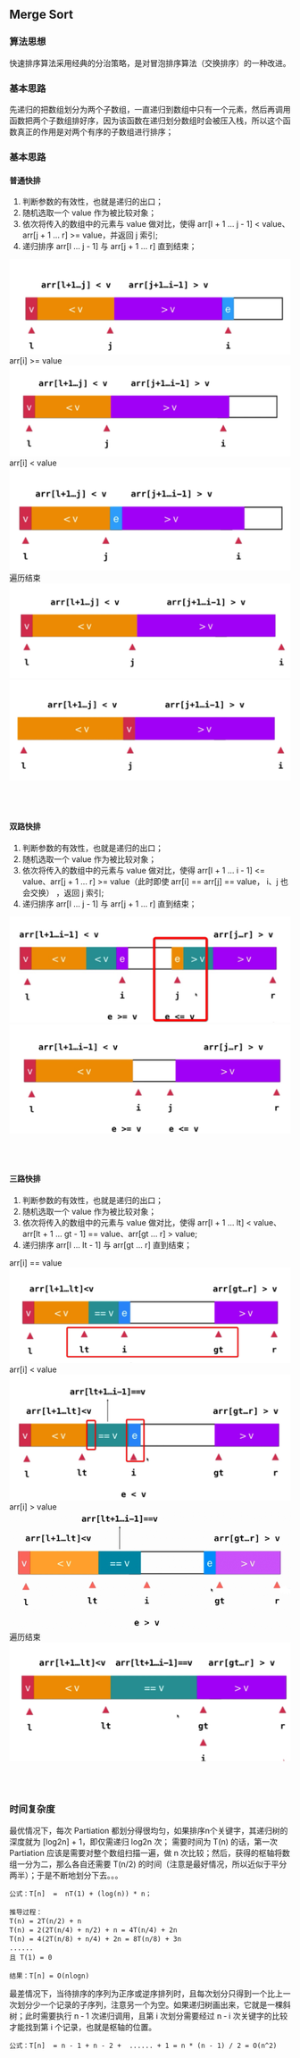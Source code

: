 ## Merge Sort

### 算法思想

快速排序算法采用经典的分治策略，是对冒泡排序算法（交换排序）的一种改进。

### 基本思路
先递归的把数组划分为两个子数组，一直递归到数组中只有一个元素，然后再调用函数把两个子数组排好序，因为该函数在递归划分数组时会被压入栈，所以这个函数真正的作用是对两个有序的子数组进行排序；

### 基本思路

#### 普通快排
1. 判断参数的有效性，也就是递归的出口；
2. 随机选取一个 value 作为被比较对象；
3. 依次将传入的数组中的元素与 value 做对比，使得 arr[l + 1 ... j - 1] < value、arr[j + 1 ... r] >= value，并返回 j 索引;
4. 递归排序 arr[l ... j - 1] 与 arr[j + 1 ... r] 直到结束；

![Tree](../../../res/Sort/Quick_Sort/Normal/part_1.png)   
arr[i] >= value
![Tree](../../../res/Sort/Quick_Sort/Normal/part_2.png)   
arr[i] < value
![Tree](../../../res/Sort/Quick_Sort/Normal/part_3.png)  
遍历结束 
![Tree](../../../res/Sort/Quick_Sort/Normal/part_4.png)   
![Tree](../../../res/Sort/Quick_Sort/Normal/part_5.png)   

<br></br>
#### 双路快排
1. 判断参数的有效性，也就是递归的出口；
2. 随机选取一个 value 作为被比较对象；
3. 依次将传入的数组中的元素与 value 做对比，使得 arr[l + 1 ... i - 1] <= value、arr[j + 1 ... r] >= value（此时即使 arr[i] == arr[j] == value， i、j 也会交换） ，返回 j 索引;
4. 递归排序 arr[l ... j - 1] 与 arr[j + 1 ... r] 直到结束；

![Tree](../../../res/Sort/Quick_Sort/TwoWay/part_1.png)   
![Tree](../../../res/Sort/Quick_Sort/TwoWay/part_2.png)   

<br></br>
#### 三路快排
1. 判断参数的有效性，也就是递归的出口；
2. 随机选取一个 value 作为被比较对象；
3. 依次将传入的数组中的元素与 value 做对比，使得 arr[l + 1 ... lt] < value、arr[lt + 1 ... gt - 1] == value、arr[gt ... r] > value;
4. 递归排序 arr[l ... lt - 1] 与 arr[gt ... r] 直到结束；

arr[i] == value
![Tree](../../../res/Sort/Quick_Sort/ThreeWay/part_1.png)  
arr[i] < value 
![Tree](../../../res/Sort/Quick_Sort/ThreeWay/part_2.png)   
arr[i] > value
![Tree](../../../res/Sort/Quick_Sort/ThreeWay/part_3.png)  
遍历结束 
![Tree](../../../res/Sort/Quick_Sort/ThreeWay/part_4.png)   

<br></br>
### 时间复杂度

最优情况下，每次 Partiation 都划分得很均匀，如果排序n个关键字，其递归树的深度就为 [log2n] + 1，即仅需递归 log2n 次；
需要时间为 T(n) 的话，第一次 Partiation 应该是需要对整个数组扫描一遍，做 n 次比较；然后，获得的枢轴将数组一分为二，那么各自还需要 T(n/2) 的时间（注意是最好情况，所以近似于平分两半）；于是不断地划分下去。。。
```
公式：T[n]  =  nT(1) + (log(n)) * n；

推导过程：
T(n) = 2T(n/2) + n
T(n) = 2(2T(n/4) + n/2) + n = 4T(n/4) + 2n
T(n) = 4(2T(n/8) + n/4) + 2n = 8T(n/8) + 3n
......
且 T(1) = 0

结果：T[n] = O(nlogn)
```

最差情况下，当待排序的序列为正序或逆序排列时，且每次划分只得到一个比上一次划分少一个记录的子序列，注意另一个为空。如果递归树画出来，它就是一棵斜树；此时需要执行 n ‐ 1 次递归调用，且第 i 次划分需要经过 n ‐ i 次关键字的比较才能找到第 i 个记录，也就是枢轴的位置。
```
公式：T[n]  = n - 1 + n - 2 +  ...... + 1 = n * (n - 1) / 2 = O(n^2)
```
